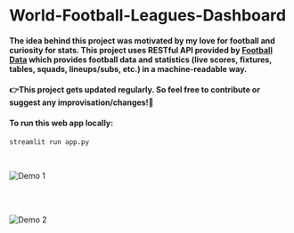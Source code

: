 # World-Football-Leagues-Dashboard

#### The idea behind this project was motivated by my love for football and curiosity for stats. This project uses RESTful API provided by [Football Data](https://www.football-data.org/) which provides football data and statistics (live scores, fixtures, tables, squads, lineups/subs, etc.) in a machine-readable way.


#### 👉This project gets updated regularly. So feel free to contribute or suggest any improvisation/changes!🤘<br>

#### To run this web app locally: 

```shell
streamlit run app.py
```
<br>


![Demo 1](gifs/one.gif)

<br><br>

![Demo 2](gifs/two.gif)